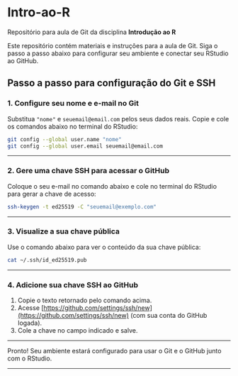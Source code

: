 # Intro-ao-R

Repositório para aula de Git da disciplina **Introdução ao R**

Este repositório contém materiais e instruções para a aula de Git. Siga o passo a passo abaixo para configurar seu ambiente e conectar seu RStudio ao GitHub.

## Passo a passo para configuração do Git e SSH

### 1. Configure seu nome e e-mail no Git

Substitua `"nome"` e `seuemail@email.com` pelos seus dados reais. Copie e cole os comandos abaixo no terminal do RStudio:

```sh
git config --global user.name "nome"
git config --global user.email seuemail@email.com
```

---

### 2. Gere uma chave SSH para acessar o GitHub

Coloque o seu e-mail no comando abaixo e cole no terminal do RStudio para gerar a chave de acesso:

```sh
ssh-keygen -t ed25519 -C "seuemail@exemplo.com"
```

---

### 3. Visualize a sua chave pública

Use o comando abaixo para ver o conteúdo da sua chave pública:

```sh
cat ~/.ssh/id_ed25519.pub
```

---

### 4. Adicione sua chave SSH ao GitHub

1. Copie o texto retornado pelo comando acima.
2. Acesse [https://github.com/settings/ssh/new](https://github.com/settings/ssh/new) (com sua conta do GitHub logada).
3. Cole a chave no campo indicado e salve.

---

Pronto! Seu ambiente estará configurado para usar o Git e o GitHub junto com o RStudio.

---
